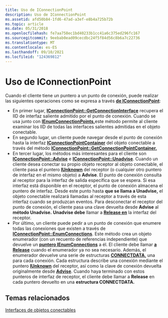 ```yaml
---
title: Uso de IConnectionPoint
description: Uso de IConnectionPoint
ms.assetid: afd50b84-1fd6-47ad-a3ef-e8b4a725b72b
ms.topic: article
ms.date: 05/31/2018
ms.openlocfilehash: fe7aa758ec1bd40233b1cc41a6c375ed296fc167
ms.sourcegitcommit: 9eebab0ead09cecdbc24f5f84d56c8b6a7c22736
ms.translationtype: MT
ms.contentlocale: es-ES
ms.lasthandoff: 09/10/2021
ms.locfileid: "124369812"
---
```

# <a name="using-iconnectionpoint"></a>Uso de IConnectionPoint

Cuando el cliente tiene un puntero a un punto de conexión, puede realizar las siguientes operaciones como se expresa a través [**de IConnectionPoint**](/windows/desktop/api/OCIdl/nn-ocidl-iconnectionpoint):

-   En primer lugar, [**IConnectionPoint::GetConnectionInterface**](/windows/desktop/api/OCIdl/nf-ocidl-iconnectionpoint-getconnectioninterface) recupera el IID de interfaz saliente admitido por el punto de conexión. Cuando se usa junto con [**IEnumConnectionPoints,**](/windows/desktop/api/ocidl/nn-ocidl-ienumconnectionpoints)este método permite al cliente examinar los IID de todas las interfaces salientes admitidas en el objeto conectable.
-   En segundo lugar, un cliente puede navegar desde el punto de conexión hasta la interfaz [**IConnectionPointContainer**](/windows/desktop/api/OCIdl/nn-ocidl-iconnectionpointcontainer) del objeto conectable a través del método [**IConnectionPoint::GetConnectionPointContainer.**](/windows/desktop/api/OCIdl/nf-ocidl-iconnectionpoint-getconnectionpointcontainer)
-   En tercer lugar, los métodos más interesantes para el cliente son [**IConnectionPoint::Advise**](/windows/desktop/api/OCIdl/nf-ocidl-iconnectionpoint-advise) e [**IConnectionPoint::Unadvise**](/windows/desktop/api/OCIdl/nf-ocidl-iconnectionpoint-unadvise). Cuando un cliente desea conectar su propio objeto receptor al objeto conectable, el cliente pasa el puntero [**IUnknown**](/windows/desktop/api/Unknwn/nn-unknwn-iunknown) del receptor (o cualquier otro puntero de interfaz en el mismo objeto) a **Advise**. El punto de conexión consulta al receptor para la interfaz de salida específica que se espera. Si esa interfaz está disponible en el receptor, el punto de conexión almacena el puntero de interfaz. Desde este punto hasta **que se llama a Unadvise,** el objeto conectable realizará llamadas al receptor a través de esta interfaz cuando se produzcan eventos. Para desconectar el receptor del punto de conexión, el cliente pasa una clave devuelta desde **Advise** al **método Unadvise.** **Unadvise debe** llamar a [**Release en**](/windows/win32/api/unknwn/nf-unknwn-iunknown-release) la interfaz del receptor.
-   Por último, un cliente puede pedir a un punto de conexión que enumere todas las conexiones que existen a través de [**IConnectionPoint::EnumConnections**](/windows/desktop/api/OCIdl/nf-ocidl-iconnectionpoint-enumconnections). Este método crea un objeto enumerador (con un recuento de referencias independiente) que devuelve un [**puntero IEnumConnections**](/windows/desktop/api/ocidl/nn-ocidl-ienumconnections) a él. El cliente debe llamar [**a Release**](/windows/win32/api/unknwn/nf-unknwn-iunknown-release) cuando el enumerador ya no sea necesario. Además, el enumerador devuelve una serie de estructuras [**CONNECTDATA,**](/windows/win32/api/ocidl/ns-ocidl-connectdata) una para cada conexión. Cada estructura describe una conexión mediante el puntero [**IUnknown**](/windows/desktop/api/Unknwn/nn-unknwn-iunknown) del receptor, así como la clave de conexión devuelta originalmente desde [**Advise**](/windows/desktop/api/OCIdl/nf-ocidl-iconnectionpoint-advise). Cuando haya terminado con estos punteros de interfaz de receptor, el cliente debe llamar a **Release** en cada puntero devuelto en una **estructura CONNECTDATA.**

## <a name="related-topics"></a>Temas relacionados

<dl> <dt>

[Interfaces de objetos conectables](connectable-object-interfaces.md)
</dt> </dl>

 

 